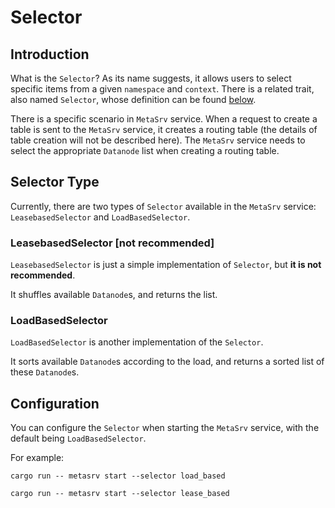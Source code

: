 # Selector

## Introduction

What is the `Selector`? As its name suggests, it allows users to select specific items from a given `namespace` and `context`. There is a related trait, also named `Selector`, whose definition can be found [below][0].

[0]: https://github.com/GreptimeTeam/greptimedb/blob/main/src/meta-srv/src/selector.rs

There is a specific scenario in `MetaSrv` service. When a request to create a table is sent to the `MetaSrv` service, it creates a routing table (the details of table creation will not be described here). The `MetaSrv` service needs to select the appropriate `Datanode` list when creating a routing table.

## Selector Type

Currently, there are two types of `Selector` available in the `MetaSrv` service: `LeasebasedSelector` and `LoadBasedSelector`.

### LeasebasedSelector [not recommended]

`LeasebasedSelector` is just a simple implementation of `Selector`, but **it is not recommended**.

It shuffles available `Datanode`s, and returns the list.

### LoadBasedSelector

`LoadBasedSelector` is another implementation of the `Selector`.

It sorts available `Datanode`s according to the load, and returns a sorted list of these `Datanode`s.

## Configuration

You can configure the `Selector` when starting the `MetaSrv` service, with the default being `LoadBasedSelector`.

For example:

```shell
cargo run -- metasrv start --selector load_based
```

```shell
cargo run -- metasrv start --selector lease_based
```
